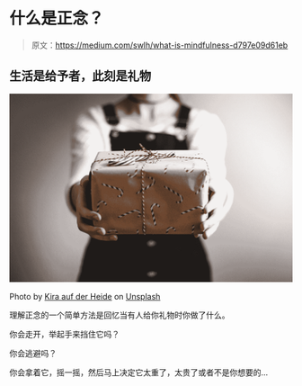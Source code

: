 # 什么是正念？

> 原文：<https://medium.com/swlh/what-is-mindfulness-d797e09d61eb>

## 生活是给予者，此刻是礼物

![](img/bb0a9dd7d6de4a25a652feb71f8f2551.png)

Photo by [Kira auf der Heide](https://unsplash.com/@kadh?utm_source=medium&utm_medium=referral) on [Unsplash](https://unsplash.com?utm_source=medium&utm_medium=referral)

理解正念的一个简单方法是回忆当有人给你礼物时你做了什么。

你会走开，举起手来挡住它吗？

你会逃避吗？

你会拿着它，摇一摇，然后马上决定它太重了，太贵了或者不是你想要的…